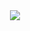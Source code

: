<div align="center"> <img src="https://metrics.lecoq.io/Xuxu0927?template=classic&config.timezone=Asia%2FShanghai"> </div>
